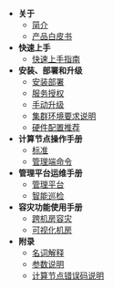 <!--* README-->
* **关于**
  * [简介](introduce.md)
  * [产品白皮书](white-paper.md)
  <!--* [What's New](whats-new.md)-->
* **快速上手**
  * [快速上手指南](quick-start-guide.md)
  <!--* [基本操作](basic-operations.md)-->
* **安装、部署和升级**
  * [安装部署](installation-and-deployment.md)
  * [服务授权](service-license.md)
  * [手动升级](manual-update.md)
  * [集群环境要求说明](cluster-environment-requirement.md)
  * [硬件配置推荐](hardware-config-recommendation.md)
* **计算节点操作手册**
  * [标准](standard.md)
  * [管理端命令](management-port-command.md)
* **管理平台运维手册**
  * [管理平台](hotdb-management.md)
  * [智能巡检](intelligent-inspection.md)
* **容灾功能使用手册**
  * [跨机房容灾](cross-idc-disaster-recovery.md)
  * [可视化机房](visual-idc.md)
* **附录**
  * [名词解释](glossary.md)
  * [参数说明](parameters.md)
  * [计算节点错误码说明](error-codes.md)
